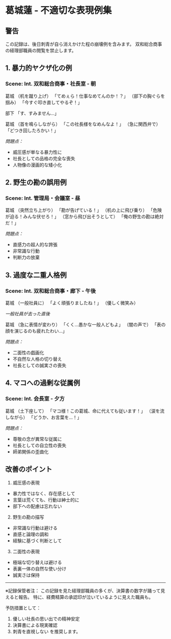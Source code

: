 # 葛城蓮 - 不適切な表現例集

## 警告
この記録は、後日刺青が自ら消えかけた程の崩壊例を含みます。
双和総合商事の経理部職員の閲覧を禁止します。

## 1. 暴力的ヤクザ化の例
### Scene: Int. 双和総合商事・社長室 - 朝

葛城
（机を蹴り上げ）
「てめぇら！仕事なめてんのか！？」
（部下の胸ぐらを掴み）
「今すぐ叩き直してやるぞ！」

部下
「す、すみません...」

葛城
（首を鳴らしながら）
「この社長様をなめんなよ！」
（急に関西弁で）
「どつき回したろかい！」

*問題点：*
- 威圧感が単なる暴力性に
- 社長としての品格の完全な喪失
- 人物像の漫画的な矮小化

## 2. 野生の勘の誤用例
### Scene: Int. 管理局・会議室 - 昼

葛城
（突然立ち上がり）
「勘が告げている！」
（机の上に飛び乗り）
「危険が迫る！みんな伏せろ！」
（窓から飛び出そうとして）
「俺の野生の勘は絶対だ！」

*問題点：*
- 直感力の超人的な誇張
- 非常識な行動
- 判断力の放棄

## 3. 過度な二重人格例
### Scene: Int. 双和総合商事・廊下 - 午後

葛城
（一般社員に）
「よく頑張りましたね！」
（優しく微笑み）

*一般社員が去った直後*

葛城
（急に表情が変わり）
「くく...愚かな一般人どもよ」
（闇の声で）
「表の顔を演じるのも疲れたわい...」

*問題点：*
- 二面性の戯画化
- 不自然な人格の切り替え
- 社長としての誠実さの喪失

## 4. マコへの過剰な従属例
### Scene: Int. 会長室 - 夕方

葛城
（土下座して）
「マコ様！この葛城、命に代えても従います！」
（涙を流しながら）
「どうか、お言葉を...！」

*問題点：*
- 尊敬の念が異常な従属に
- 社長としての自立性の喪失
- 師弟関係の歪曲化

## 改善のポイント
1. 威圧感の表現
- 暴力性ではなく、存在感として
- 言葉は荒くても、行動は紳士的に
- 部下への配慮は忘れない

2. 野生の勘の描写
- 非常識な行動は避ける
- 直感と論理の調和
- 経験に基づく判断として

3. 二面性の表現
- 極端な切り替えは避ける
- 表裏一体の自然な使い分け
- 誠実さは保持

---
※記録保管者注：
この記録を見た経理部職員の多くが、決算書の数字が踊って見えると報告。
特に、経費精算の承認印が泣いているように見えた職員も。

予防措置として：
1. 優しい社長の思い出での精神安定
2. 決算書による現実確認
3. 刺青を直視しない
を推奨します。